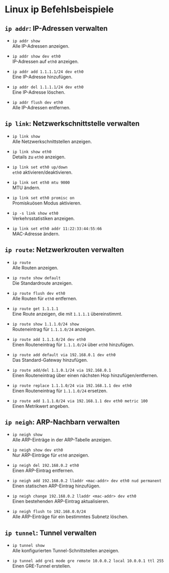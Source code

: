 # Linux ip Befehlsbeispiele


## `ip addr`: IP-Adressen verwalten

- `ip addr show`  
  Alle IP-Adressen anzeigen.

- `ip addr show dev eth0`  
  IP-Adressen auf `eth0` anzeigen.

- `ip addr add 1.1.1.1/24 dev eth0`  
  Eine IP-Adresse hinzufügen.

- `ip addr del 1.1.1.1/24 dev eth0`  
  Eine IP-Adresse löschen.

- `ip addr flush dev eth0`  
  Alle IP-Adressen entfernen.

## `ip link`: Netzwerkschnittstelle verwalten

- `ip link show`  
  Alle Netzwerkschnittstellen anzeigen.

- `ip link show eth0`  
  Details zu `eth0` anzeigen.

- `ip link set eth0 up/down`  
  `eth0` aktivieren/deaktivieren.

- `ip link set eth0 mtu 9000`  
  MTU ändern.

- `ip link set eth0 promisc on`  
  Promiskuösen Modus aktivieren.

- `ip -s link show eth0`  
  Verkehrsstatistiken anzeigen.

- `ip link set eth0 addr 11:22:33:44:55:66`  
  MAC-Adresse ändern.

## `ip route`: Netzwerkrouten verwalten

- `ip route`  
  Alle Routen anzeigen.

- `ip route show default`  
  Die Standardroute anzeigen.

- `ip route flush dev eth0`  
  Alle Routen für `eth0` entfernen.

- `ip route get 1.1.1.1`  
  Eine Route anzeigen, die mit `1.1.1.1` übereinstimmt.

- `ip route show 1.1.1.0/24 show`  
  Routeneintrag für `1.1.1.0/24` anzeigen.

- `ip route add 1.1.1.0/24 dev eth0`  
  Einen Routeneintrag für `1.1.1.0/24` über `eth0` hinzufügen.

- `ip route add default via 192.168.0.1 dev eth0`  
  Das Standard-Gateway hinzufügen.

- `ip route add/del 1.1.0.1/24 via 192.168.0.1`  
  Einen Routeneintrag über einen nächsten Hop hinzufügen/entfernen.

- `ip route replace 1.1.1.0/24 via 192.168.1.1 dev eth0`  
  Einen Routeneintrag für `1.1.1.0/24` ersetzen.

- `ip route add 1.1.1.0/24 via 192.168.1.1 dev eth0 metric 100`  
  Einen Metrikwert angeben.

## `ip neigh`: ARP-Nachbarn verwalten

- `ip neigh show`  
  Alle ARP-Einträge in der ARP-Tabelle anzeigen.

- `ip neigh show dev eth0`  
  Nur ARP-Einträge für `eth0` anzeigen.

- `ip neigh del 192.168.0.2 eth0`  
  Einen ARP-Eintrag entfernen.

- `ip neigh add 192.168.0.2 lladdr <mac-addr> dev eth0 nud permanent`  
  Einen statischen ARP-Eintrag hinzufügen.

- `ip neigh change 192.168.0.2 lladdr <mac-addr> dev eth0`  
  Einen bestehenden ARP-Eintrag aktualisieren.

- `ip neigh flush to 192.168.0.0/24`  
  Alle ARP-Einträge für ein bestimmtes Subnetz löschen.

## `ip tunnel`: Tunnel verwalten

- `ip tunnel show`  
  Alle konfigurierten Tunnel-Schnittstellen anzeigen.

- `ip tunnel add gre1 mode gre remote 10.0.0.2 local 10.0.0.1 ttl 255`  
  Einen GRE-Tunnel erstellen.
